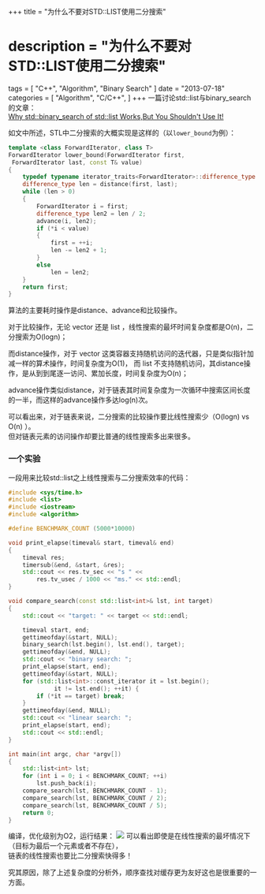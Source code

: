 +++
title = "为什么不要对STD::LIST使用二分搜索"
# description = "为什么不要对STD::LIST使用二分搜索"
tags = [ "C++", "Algorithm", "Binary Search" ]
date = "2013-07-18"
categories = [
    "Algorithm",
    "C/C++",
]
+++
一篇讨论std::list与binary_search的文章：     
[Why std::binary_search of std::list Works,But You Shouldn't Use It!](http://www.umich.edu/~eecs381/handouts/binary_search_std_list.pdf)    


如文中所述，STL中二分搜索的大概实现是这样的（以`lower_bound`为例）：
```cpp
template <class ForwardIterator, class T>
ForwardIterator lower_bound(ForwardIterator first,
 ForwardIterator last, const T& value)
{
    typedef typename iterator_traits<ForwardIterator>::difference_type difference_type;
    difference_type len = distance(first, last);
    while (len > 0)
    {
        ForwardIterator i = first;
        difference_type len2 = len / 2;
        advance(i, len2);
        if (*i < value)
        {
            first = ++i;
            len -= len2 + 1;
        }
        else
            len = len2;
    }
    return first;
}
```
算法的主要耗时操作是distance、advance和比较操作。  

对于比较操作，无论 vector 还是 list ，线性搜索的最坏时间复杂度都是O(n)，二分搜索为O(logn)；   

而distance操作，对于 vector 这类容器支持随机访问的迭代器，只是类似指针加减一样的算术操作，时间复杂度为O(1)， 而 list 不支持随机访问，其distance操作，是从到到尾逐一访问、累加长度，时间复杂度为O(n)；  

advance操作类似distance，对于链表其时间复杂度为一次循环中搜索区间长度的一半，而这样的advance操作多达log(n)次。  

可以看出来，对于链表来说，二分搜索的比较操作要比线性搜索少（O(logn) vs O(n) ）。  
但对链表元素的访问操作却要比普通的线性搜索多出来很多。  
### 一个实验
一段用来比较std::list之上线性搜索与二分搜索效率的代码：
```cpp
#include <sys/time.h>
#include <list>
#include <iostream>
#include <algorithm>

#define BENCHMARK_COUNT (5000*10000)

void print_elapse(timeval& start, timeval& end)
{
    timeval res;
    timersub(&end, &start, &res);
    std::cout << res.tv_sec << "s " <<
        res.tv_usec / 1000 << "ms." << std::endl;
}

void compare_search(const std::list<int>& lst, int target)
{
    std::cout << "target: " << target << std::endl;

    timeval start, end;
    gettimeofday(&start, NULL);
    binary_search(lst.begin(), lst.end(), target);
    gettimeofday(&end, NULL);
    std::cout << "binary search: ";
    print_elapse(start, end);
    gettimeofday(&start, NULL);
    for (std::list<int>::const_iterator it = lst.begin();
             it != lst.end(); ++it) {
        if (*it == target) break;
    }
    gettimeofday(&end, NULL);
    std::cout << "linear search: ";
    print_elapse(start, end);
    std::cout << std::endl;
}

int main(int argc, char *argv[])
{
    std::list<int> lst;
    for (int i = 0; i < BENCHMARK_COUNT; ++i)
        lst.push_back(i);
    compare_search(lst, BENCHMARK_COUNT - 1);
    compare_search(lst, BENCHMARK_COUNT / 2);
    compare_search(lst, BENCHMARK_COUNT / 5);
    return 0;
}
```
编译，优化级别为O2，运行结果：
![](http://7xawiv.com1.z0.glb.clouddn.com/list-binary-search.jpg)
可以看出即使是在线性搜索的最坏情况下（目标为最后一个元素或者不存在），   
链表的线性搜索也要比二分搜索快得多！

究其原因，除了上述复杂度的分析外，顺序查找对缓存更为友好这也是很重要的一方面。

